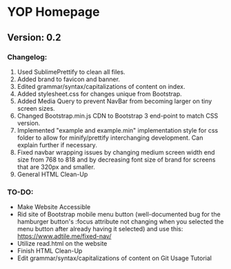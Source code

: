 # YOP Homepage

## Version: 0.2

### Changelog:

1. Used SublimePrettify to clean all files.
2. Added brand to favicon and banner.
3. Edited grammar/syntax/capitalizations of content on index.
4. Added stylesheet.css for changes unique from Bootstrap.
5. Added Media Query to prevent NavBar from becoming larger on tiny screen sizes.
6. Changed Bootstrap.min.js CDN to Bootstrap 3 end-point to match CSS version.
7. Implemented "example and example.min" implementation style for css folder to allow for minify/prettify interchanging development. Can explain further if necessary.
8. Fixed navbar wrapping issues by changing medium screen width end size from 768 to 818 and by decreasing font size of brand for screens that are 320px and smaller.
9. General HTML Clean-Up

### TO-DO:

* Make Website Accessible
* Rid site of Bootstrap mobile menu button (well-documented bug for the hamburger button's :focus attribute not changing when you selected the menu button after already having it selected) and use this: https://www.adtile.me/fixed-nav/
* Utilize read.html on the website
* Finish HTML Clean-Up
* Edit grammar/syntax/capitalizations of content on Git Usage Tutorial
